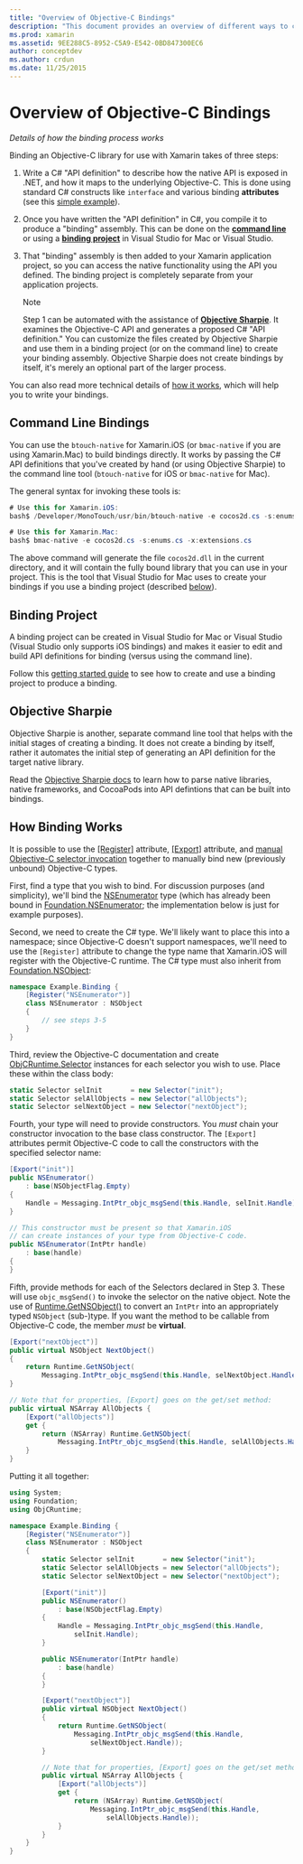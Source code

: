 ```yaml
---
title: "Overview of Objective-C Bindings"
description: "This document provides an overview of different ways to create C# bindings for Objective-C code, including command-line bindings, binding projects, and Objective Sharpie. It also discusses how binding works."
ms.prod: xamarin
ms.assetid: 9EE288C5-8952-C5A9-E542-0BD847300EC6
author: conceptdev
ms.author: crdun
ms.date: 11/25/2015
---
```


# Overview of Objective-C Bindings

_Details of how the binding process works_

Binding an Objective-C library for use with Xamarin takes of three steps:

1. Write a C# "API definition" to describe how the native API is exposed in .NET, and how it
   maps to the underlying Objective-C. This is done using standard
   C# constructs like `interface` and various binding **attributes**
   (see this [simple example](~/cross-platform/macios/binding/objective-c-libraries.md#Binding_an_API)).

2. Once you have written the "API definition" in C#, you compile it
   to produce a "binding" assembly. This can be done on the [**command line**](#commandline) or
   using a [**binding project**](#bindingproject) in Visual Studio for Mac or Visual Studio.

3. That "binding" assembly is then added to your Xamarin application project,
   so you can access the native functionality using the API you defined.
   The binding project is completely separate from your application projects.

   > [!NOTE]
   > Step 1 can be automated with the assistance of
   > [**Objective Sharpie**](#objectivesharpie). It examines the Objective-C API
   > and generates a proposed C# "API definition." You can customize the files
   > created by Objective Sharpie and use them in a binding project
   > (or on the command line) to create your binding assembly. Objective Sharpie
   > does not create bindings by itself, it's merely an optional part of the larger process.

You can also read more technical details of [how it works](#howitworks), which will
help you to write your bindings.

<a name="Command_Line_Bindings" /><a name="commandline" />

## Command Line Bindings

You can use the `btouch-native` for Xamarin.iOS
(or `bmac-native` if you are using Xamarin.Mac) to build bindings directly. It
works by passing the C# API definitions that you've created by hand
(or using Objective Sharpie) to the command line tool (`btouch-native` for
iOS or `bmac-native` for Mac).


The general syntax for invoking these tools is:

```csharp
# Use this for Xamarin.iOS:
bash$ /Developer/MonoTouch/usr/bin/btouch-native -e cocos2d.cs -s:enums.cs -x:extensions.cs
```

```csharp
# Use this for Xamarin.Mac:
bash$ bmac-native -e cocos2d.cs -s:enums.cs -x:extensions.cs
```

The above command will generate the file `cocos2d.dll` in the current
directory, and it will contain the fully bound library that you can use in your
project. This is the tool that Visual Studio for Mac uses to create your bindings if you use a
binding project (described [below](#bindingproject)).


<a name="bindingproject" />

## Binding Project

A binding project can be created in Visual Studio for Mac or Visual Studio (Visual Studio
only supports iOS bindings) and makes it easier to edit and build API
definitions for binding (versus using the command line).

Follow this [getting started guide](~/cross-platform/macios/binding/objective-c-libraries.md#Getting_Started)
to see how to create and use a binding project to produce a binding.

<a name="objectivesharpie" />

## Objective Sharpie

Objective Sharpie is another, separate command line tool that helps with the
initial stages of creating a binding. It does not create a binding by itself,
rather it automates the initial step of generating an API definition for the
target native library.

Read the [Objective Sharpie docs](~/cross-platform/macios/binding/objective-sharpie/index.md)
to learn how to parse native libraries, native frameworks, and CocoaPods into
API defintions that can be built into bindings.

<a name="howitworks" />

## How Binding Works

It is possible to use the [[Register]](xref:Foundation.RegisterAttribute) attribute,
[[Export]](xref:Foundation.ExportAttribute) attribute, and
[manual Objective-C selector invocation](~/ios/internals/objective-c-selectors.md)
together to manually bind new (previously unbound) Objective-C types.

First, find a type that you wish to bind. For discussion purposes (and
simplicity), we'll bind the [NSEnumerator](https://developer.apple.com/iphone/library/documentation/Cocoa/Reference/Foundation/Classes/NSEnumerator_Class/Reference/Reference.html) type (which has already been bound in [Foundation.NSEnumerator](xref:Foundation.NSEnumerator); the implementation below
is just for example purposes).

Second, we need to create the C# type. We'll likely want to place this into a
namespace; since Objective-C doesn't support namespaces, we'll need to use the
`[Register]` attribute to change the type name that Xamarin.iOS will register with
the Objective-C runtime. The C# type must also inherit from [Foundation.NSObject](xref:Foundation.NSObject):

```csharp
namespace Example.Binding {
    [Register("NSEnumerator")]
    class NSEnumerator : NSObject
    {
        // see steps 3-5
    }
}
```

Third, review the Objective-C documentation and create [ObjCRuntime.Selector](xref:ObjCRuntime.Selector) instances for each selector
you wish to use. Place these within the class body:

```csharp
static Selector selInit       = new Selector("init");
static Selector selAllObjects = new Selector("allObjects");
static Selector selNextObject = new Selector("nextObject");
```

Fourth, your type will need to provide constructors. You *must* chain
your constructor invocation to the base class constructor. The `[Export]`
attributes permit Objective-C code to call the constructors with the specified
selector name:

```csharp
[Export("init")]
public NSEnumerator()
    : base(NSObjectFlag.Empty)
{
    Handle = Messaging.IntPtr_objc_msgSend(this.Handle, selInit.Handle);
}
```

```csharp
// This constructor must be present so that Xamarin.iOS
// can create instances of your type from Objective-C code.
public NSEnumerator(IntPtr handle)
    : base(handle)
{
}
```

Fifth, provide methods for each of the Selectors declared in Step 3. These
will use `objc_msgSend()` to invoke the selector on the native object. Note the
use of [Runtime.GetNSObject()](xref:ObjCRuntime.Runtime.GetNSObject*) to convert an `IntPtr` into an
appropriately typed `NSObject` (sub-)type. If you want the method to be callable
from Objective-C code, the member *must* be **virtual**.

```csharp
[Export("nextObject")]
public virtual NSObject NextObject()
{
    return Runtime.GetNSObject(
        Messaging.IntPtr_objc_msgSend(this.Handle, selNextObject.Handle));
}
```

```csharp
// Note that for properties, [Export] goes on the get/set method:
public virtual NSArray AllObjects {
    [Export("allObjects")]
    get {
        return (NSArray) Runtime.GetNSObject(
            Messaging.IntPtr_objc_msgSend(this.Handle, selAllObjects.Handle));
    }
}
```

Putting it all together:

```csharp
using System;
using Foundation;
using ObjCRuntime;

namespace Example.Binding {
    [Register("NSEnumerator")]
    class NSEnumerator : NSObject
    {
        static Selector selInit       = new Selector("init");
        static Selector selAllObjects = new Selector("allObjects");
        static Selector selNextObject = new Selector("nextObject");

        [Export("init")]
        public NSEnumerator()
            : base(NSObjectFlag.Empty)
        {
            Handle = Messaging.IntPtr_objc_msgSend(this.Handle,
                selInit.Handle);
        }

        public NSEnumerator(IntPtr handle)
            : base(handle)
        {
        }

        [Export("nextObject")]
        public virtual NSObject NextObject()
        {
            return Runtime.GetNSObject(
                Messaging.IntPtr_objc_msgSend(this.Handle,
                    selNextObject.Handle));
        }

        // Note that for properties, [Export] goes on the get/set method:
        public virtual NSArray AllObjects {
            [Export("allObjects")]
            get {
                return (NSArray) Runtime.GetNSObject(
                    Messaging.IntPtr_objc_msgSend(this.Handle,
                        selAllObjects.Handle));
            }
        }
    }
}
```
